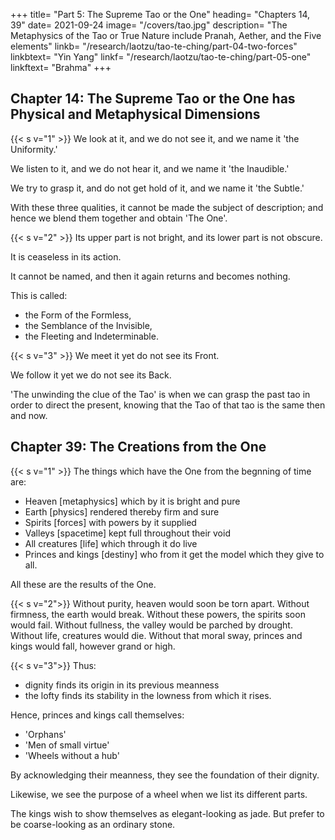 +++
title= "Part 5: The Supreme Tao or the One"
heading= "Chapters 14, 39"
date= 2021-09-24
image= "/covers/tao.jpg"
description= "The Metaphysics of the Tao or True Nature include Pranah, Aether, and the Five elements"
linkb= "/research/laotzu/tao-te-ching/part-04-two-forces"
linkbtext= "Yin Yang"
linkf= "/research/laotzu/tao-te-ching/part-05-one"
linkftext= "Brahma"
+++


## Chapter 14: The Supreme Tao or the One has Physical and Metaphysical Dimensions

{{< s v="1" >}} We look at it, and we do not see it, and we name it 'the Uniformity<!-- Equable -->.' 

We listen to it, and we do not hear it, and we name it 'the Inaudible.' 

We try to grasp it, and do not get hold of it, and we name it 'the Subtle.' 

With these three qualities, it cannot be made the subject of description; and hence we blend them together and obtain 'The One'.


{{< s v="2" >}} Its upper part is not bright, and its lower part is not obscure. 

It is ceaseless in its action. 

It cannot be named, and then it again returns and becomes nothing. 

This is called:
- the Form of the Formless,
- the Semblance of the Invisible,
- the Fleeting and Indeterminable.


{{< s v="3" >}} We meet it yet do not see its Front.

We follow it yet we do not see its Back. 

'The unwinding the clue of the Tao' is when we can grasp the past tao in order to direct the present, knowing that the Tao of that tao is the same then and now. <!--   and are able to know it as it was of old in the beginning, this is called . -->



## Chapter 39: The Creations from the One

{{< s v="1" >}} The things which have the One from the begnning of time are:

- Heaven [metaphysics] which by it is bright and pure
- Earth [physics] rendered thereby firm and sure
- Spirits [forces] with powers by it supplied
- Valleys [spacetime] kept full throughout their void
- All creatures [life] which through it do live
- Princes and kings [destiny] who from it get the model which they give to all.

All these are the results of the One.


{{< s v="2">}} Without purity, heaven would soon be torn apart.
Without firmness, the earth would break.
Without these powers, the spirits soon would fail.
Without fullness, the valley would be parched by drought.
Without life, creatures would die.
Without that moral sway, princes and kings would fall, however grand or high.



{{< s v="3">}} Thus:
- dignity finds its origin in its previous meanness
- the lofty finds its stability in the lowness from which it rises. 

Hence, princes and kings call themselves:
- 'Orphans' 
- 'Men of small virtue'
- 'Wheels without a hub'

By acknowledging their meanness, they see the foundation of their dignity. 

Likewise, we see the purpose of a wheel when we list its different parts. 

The kings wish to show themselves as elegant-looking as jade. But prefer to be coarse-looking as an ordinary stone.


